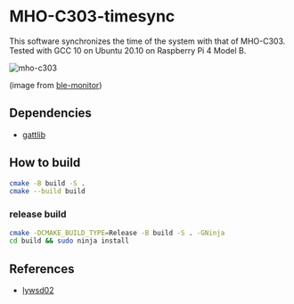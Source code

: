 # MHO-C303-timesync
This software synchronizes the time of the system with that of MHO-C303.
Tested with GCC 10 on Ubuntu 20.10 on Raspberry Pi 4 Model B.

![mho-c303](https://raw.githubusercontent.com/custom-components/ble_monitor/master/pictures/MHO-C303.png)

(image from [ble-monitor](https://github.com/custom-components/ble_monitor))

## Dependencies
- [gattlib](https://github.com/labapart/gattlib)

## How to build
``` sh
cmake -B build -S .
cmake --build build
```

### release build
``` sh
cmake -DCMAKE_BUILD_TYPE=Release -B build -S . -GNinja
cd build && sudo ninja install
```

## References
- [lywsd02](https://github.com/h4/lywsd02)
